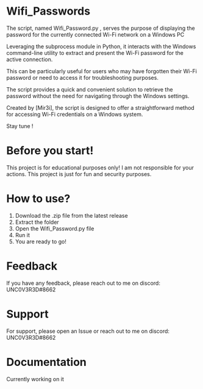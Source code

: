 # Wifi_Passwords
The script, named Wifi_Password.py , serves the purpose of displaying the password for the currently connected Wi-Fi network on a Windows PC

Leveraging the subprocess module in Python, it interacts with the Windows command-line utility to extract and present the Wi-Fi password for the active connection.

This can be particularly useful for users who may have forgotten their Wi-Fi password or need to access it for troubleshooting purposes.

The script provides a quick and convenient solution to retrieve the password without the need for navigating through the Windows settings.

Created by [Mir3i], the script is designed to offer a straightforward method for accessing Wi-Fi credentials on a Windows system.

Stay tune !
# Before you start!
This project is for educational purposes only! I am not responsible for your actions. This project is just for fun and security purposes.
# How to use?
1. Download the .zip file from the latest release
2. Extract the folder
3. Open the Wifi_Password.py file
4. Run it
5. You are ready to go!
# Feedback
If you have any feedback, please reach out to me on discord: UNC0V3R3D#8662
# Support
For support, please open an Issue or reach out to me on discord: UNC0V3R3D#8662
   
# Documentation
Currently working on it



